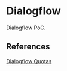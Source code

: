 # Dialogflow

Dialogflow PoC.

## References

[Dialogflow Quotas](https://cloud.google.com/dialogflow/quotas)